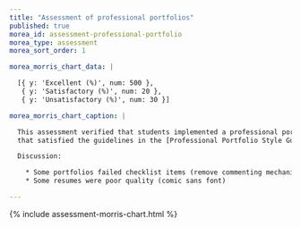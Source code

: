```yaml
---
title: "Assessment of professional portfolios"
published: true
morea_id: assessment-professional-portfolio
morea_type: assessment
morea_sort_order: 1

morea_morris_chart_data: |

  [{ y: 'Excellent (%)', num: 500 },
   { y: 'Satisfactory (%)', num: 20 },
   { y: 'Unsatisfactory (%)', num: 30 }]

morea_morris_chart_caption: |

  This assessment verified that students implemented a professional portfolio 
  that satisfied the guidelines in the [Professional Portfolio Style Guide](/morea/020.professional-persona/reading-4.html).

  Discussion:

    * Some portfolios failed checklist items (remove commenting mechanism, poor home page picture, navbar does not link directly to PDF resume, home page not informative)
    * Some resumes were poor quality (comic sans font)

---
```


{%  include assessment-morris-chart.html  %}


